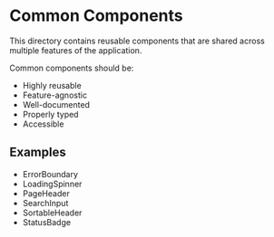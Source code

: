 # Common Components

This directory contains reusable components that are shared across multiple features of the application.

Common components should be:
- Highly reusable
- Feature-agnostic
- Well-documented
- Properly typed
- Accessible

## Examples

- ErrorBoundary
- LoadingSpinner
- PageHeader
- SearchInput
- SortableHeader
- StatusBadge
